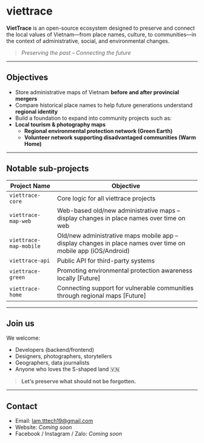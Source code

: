 # viettrace

**VietTrace** is an open-source ecosystem designed to preserve and connect the local values of Vietnam—from place names, culture, to communities—in the context of administrative, social, and environmental changes.

> *Preserving the past – Connecting the future*

---

## Objectives

- Store administrative maps of Vietnam **before and after provincial mergers**
- Compare historical place names to help future generations understand **regional identity**
- Build a foundation to expand into community projects such as:
- **Local tourism & photography maps**
  - **Regional environmental protection network (Green Earth)**
  - **Volunteer network supporting disadvantaged communities (Warm Home)**

---

## Notable sub-projects

| Project Name | Objective |
|----------|----------|
| `viettrace-core` | Core logic for all viettrace projects |
| `viettrace-map-web` | Web-based old/new administrative maps – display changes in place names over time on web |
| `viettrace-map-mobile` | Old/new administrative maps mobile app – display changes in place names over time on mobile app (iOS/Android) |
| `viettrace-api` | Public API for third-party systems |
| `viettrace-green` | Promoting environmental protection awareness locally [Future] |
| `viettrace-home` | Connecting support for vulnerable communities through regional maps [Future] |

---

## Join us

We welcome:
- Developers (backend/frontend)
- Designers, photographers, storytellers
- Geographers, data journalists
- Anyone who loves the S-shaped land 🇻🇳

> **Let’s preserve what should not be forgotten.**

---

## Contact

- Email: lam.tttech19@gmail.com
- Website: *Coming soon*
- Facebook / Instagram / Zalo: *Coming soon*
